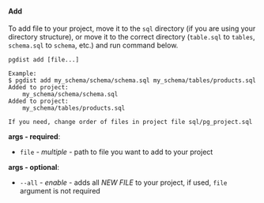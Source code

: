 #### Add

To add file to your project, move it to the `sql` directory (if you are using your directory structure), or move it to the correct directory (`table.sql` to `tables`, `schema.sql` to `schema`, etc.) and run command below.

```
pgdist add [file...]

Example:
$ pgdist add my_schema/schema/schema.sql my_schema/tables/products.sql
Added to project:
	my_schema/schema/schema.sql
Added to project:
	my_schema/tables/products.sql

If you need, change order of files in project file sql/pg_project.sql
```

**args - required**:

- `file` - *multiple* - path to file you want to add to your project

**args - optional**:

- `--all` - *enable* - adds all *NEW FILE* to your project, if used, `file` argument is not required
